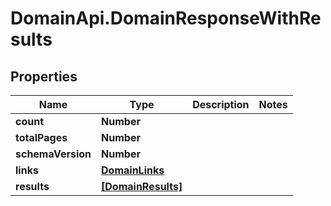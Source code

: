 # DomainApi.DomainResponseWithResults

## Properties

Name | Type | Description | Notes
------------ | ------------- | ------------- | -------------
**count** | **Number** |  | 
**totalPages** | **Number** |  | 
**schemaVersion** | **Number** |  | 
**links** | [**DomainLinks**](DomainLinks.md) |  | 
**results** | [**[DomainResults]**](DomainResults.md) |  | 


